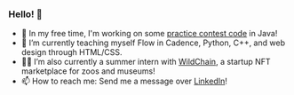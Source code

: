 ### Hello! 👋

- 🔭  In my free time, I'm working on some [practice contest code](https://github.com/cskipworth/ContestCode) in Java!
- 🌱  I’m currently teaching myself Flow in Cadence, Python, C++, and web design through HTML/CSS.
- 👩‍💻  I’m also currently a summer intern with [WildChain](https://github.com/WildChainDevs), a startup NFT marketplace for zoos and museums!
- 📫  How to reach me: Send me a message over [LinkedIn](https://www.linkedin.com/in/clarissa-skipworth/)!

<!--
**cskipworth/cskipworth** is a ✨ _special_ ✨ repository because its `README.md` (this file) appears on your GitHub profile.

Here are some ideas to get you started:

